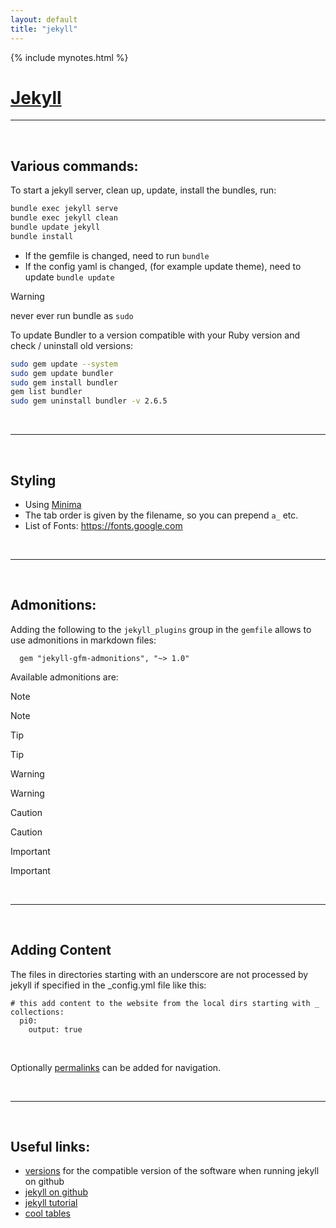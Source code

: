 ```yaml
---
layout: default
title: "jekyll"
---
```

{% include mynotes.html %}

# [Jekyll](https://jekyllrb.com)

---

<br/>


## Various commands: 

To start a jekyll server, clean up, update, install the bundles, run:

```bash
bundle exec jekyll serve
bundle exec jekyll clean 
bundle update jekyll
bundle install
```

- If the gemfile is changed, need to run `bundle`
- If the config yaml is changed, (for example update theme), need to update `bundle update`

> [!WARNING] 
> never ever run bundle as `sudo`


To update Bundler to a version compatible with your Ruby version and check / uninstall old versions:

```bash
sudo gem update --system
sudo gem update bundler
sudo gem install bundler 
gem list bundler    
sudo gem uninstall bundler -v 2.6.5
```


<br/>

---

<br/>

## Styling

- Using [Minima](https://github.com/jekyll/minima#readme)
- The tab order is given by the filename, so you can prepend `a_` etc.
- List of Fonts: https://fonts.google.com

<br/>

---

<br/>

## Admonitions:

Adding the following to the `jekyll_plugins` group in the `gemfile` allows to use admonitions in markdown files:

```
  gem "jekyll-gfm-admonitions", "~> 1.0"
```

Available admonitions are:

> [!NOTE] 
> Note

> [!TIP] 
> Tip

> [!WARNING] 
> Warning

> [!CAUTION] 
> Caution

> [!IMPORTANT] 
> Important

<br/>

---


<br/>

## Adding Content

The files in directories starting with an underscore
are not processed by jekyll if specified in the _config.yml file like this:

```
# this add content to the website from the local dirs starting with _
collections:
  pi0:
    output: true
```

<br/>

Optionally [permalinks](https://jekyllrb.com/docs/permalinks/) can be added for navigation.

<br/>

---

<br/>

## Useful links:

- [versions](https://pages.github.com/versions/)  for the compatible version of the software when running jekyll on github
- [jekyll on github](https://docs.github.com/en/pages/setting-up-a-github-pages-site-with-jekyll/creating-a-github-pages-site-with-jekyll)
- [jekyll tutorial](https://jekyllrb.com/docs/step-by-step/01-setup/)
- [cool tables](https://github.com/jeffreytse/jekyll-spaceship)
